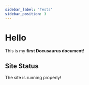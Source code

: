 ```yaml
---
sidebar_label: 'Tests'
sidebar_position: 3
---
```


# Hello

This is my **first Docusaurus document**!

## Site Status

The site is running properly!